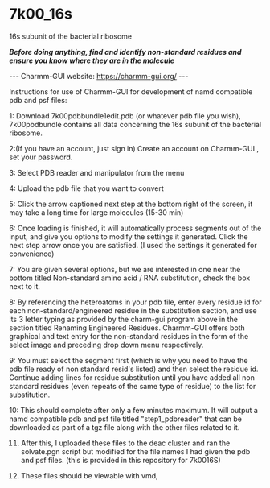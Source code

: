 # 7k00_16s
16s subunit of the bacterial ribosome

***Before doing anything, find and identify non-standard residues and ensure you know where they are in the molecule***

--- Charmm-GUI website: https://charmm-gui.org/ ---

 Instructions for use of Charmm-GUI for development of namd compatible pdb and psf files:

 1: Download 7k00pdbbundle1edit.pdb (or whatever pdb file you wish), 7k00pbdbundle contains all data concerning the 16s subunit of the bacterial ribosome.

 
 2:(if you have an account, just sign in) Create an account on Charmm-GUI , set your password.

 
 3: Select PDB reader and manipulator from the menu

 
 4: Upload the pdb file that you want to convert

 
 5: Click the arrow captioned next step at the bottom right of the screen, it may take a long time for large molecules (15-30 min)

 
 6: Once loading is finished, it will automatically process segments out of the input, and give you options to modify the settings it generated. Click the next step arrow once you are satisfied. (I used the settings it generated for convenience)

 
 7: You are given several options, but we are interested in one near the bottom titled Non-standard amino acid / RNA substitution, check the box next to it.

 
 8: By referencing the heteroatoms in your pdb file, enter every residue id for each non-standard/engineered residue in the substitution section, and use its 3 letter typing as provided by the charm-gui program above in the section titled Renaming Engineered Residues. Charmm-GUI offers both graphical and text entry for the non-standard residues in the form of the select image and preceding drop down menu respectively.

 
 9: You must select the segment first (which is why you need to have the pdb file ready of non standard resid's listed) and then select the residue id. Continue adding lines for residue substitution until you have added all non standard residues (even repeats of the same type of residue) to the list for substitution. 


 10: This should complete after only a few minutes maximum. It will output a namd compatible pdb and psf file titled "step1_pdbreader" that can be downloaded as part of a tgz file along with the other files related to it.


 11. After this, I uploaded these files to the deac cluster and ran the solvate.pgn script but modified for the file names I had given the pdb and psf files. (this is provided in this repository for 7k0016S)


 12. These files should be viewable with vmd, 
